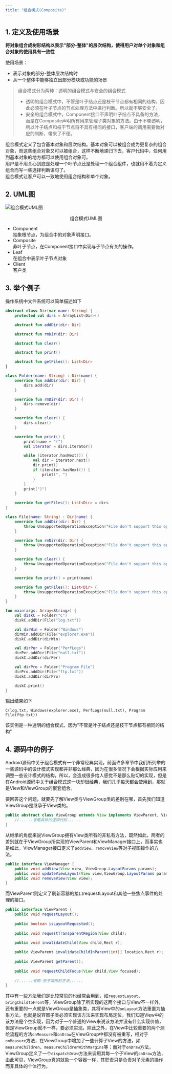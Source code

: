 ```yaml
---
title: "组合模式(Composite)"
---
```


## 1. 定义及使用场景

**将对象组合成树形结构以表示"部分-整体"的层次结构，使得用户对单个对象和组合对象的使用具有一致性**

使用场景：

- 表示对象的部分-整体层次结构时
- 从一个整体中能够独立出部分模块或功能的场景

> 组合模式分为两种：透明的组合模式与安全的组合模式  
> 
> - 透明的组合模式中，不管是叶子结点还是枝干节点都有相同的结构，因此必须在叶子节点的节点处理方法中进行判断。所以就不够安全了。  
> - 安全的组合模式中，Component接口不声明叶子结点不具备的方法，而是在Composite声明所有用来管理子类对象的方法。由于不够透明，所以叶子结点和枝干节点将不具有相同的接口，客户端的调用需要做对应的判断，带来了不便。

组合模式定义了包含基本对象和层次结构。基本对象可以被组合成为更复杂的组合对象，而这些组合对象又可以被组合，这样不断地递归下去，客户代码中，任何用到基本对象的地方都可以使用组合对象可。  
用户是不用关心到底是处理一个叶节点还是处理一个组合组件，也就用不着为定义组合而写一些选择判断语句了。  
组合模式让客户可以一致地使用组合结构和单个对象。

## 2. UML图

![组合模式UML图](/assets/images/design-pattern/composite.png)  
<center>组合模式UML图</center>

- Component  
  抽象根节点，为组合中的对象声明接口。
- Composite  
  非叶子节点，在Component接口中实现与子节点有关的操作。
- Leaf  
  在组合中表示叶子节点对象
- Client  
  客户类

## 3. 举个例子
操作系统中文件系统可以简单描述如下

```kotlin
abstract class Dir(var name: String) {
    protected val dirs = ArrayList<Dir>()

    abstract fun addDir(dir: Dir)

    abstract fun rmDir(dir: Dir)

    abstract fun clear()

    abstract fun print()

    abstract fun getFiles(): List<Dir>
}

class Folder(name: String) : Dir(name) {
    override fun addDir(dir: Dir) {
        dirs.add(dir)
    }

    override fun rmDir(dir: Dir) {
        dirs.remove(dir)
    }

    override fun clear() {
        dirs.clear()
    }

    override fun print() {
        print(name + "(")
        val iterator = dirs.iterator()

        while (iterator.hasNext()) {
            val dir = iterator.next()
            dir.print()
            if (iterator.hasNext()) {
                print(", ")
            }
        }
        print(")")
    }

    override fun getFiles(): List<Dir> = dirs
}

class File(name: String) : Dir(name) {
    override fun addDir(dir: Dir) {
        throw UnsupportedOperationException("File don't support this operation")
    }

    override fun rmDir(dir: Dir) {
        throw UnsupportedOperationException("File don't support this operation")
    }

    override fun clear() {
        throw UnsupportedOperationException("File don't support this operation")
    }

    override fun print() = print(name)

    override fun getFiles(): List<Dir> {
        throw UnsupportedOperationException("File don't support this operation")
    }
}

fun main(args: Array<String>) {
    val diskC = Folder("C")
    diskC.addDir(File("log.txt"))

    val dirWin = Folder("Windows")
    dirWin.addDir(File("explorer.exe"))
    diskC.addDir(dirWin)

    val dirPer = Folder("PerfLogs")
    dirPer.addDir(File("null.txt"))
    diskC.addDir(dirPer)

    val dirPro = Folder("Program File")
    dirPro.addDir(File("ftp.txt"))
    diskC.addDir(dirPro)

    diskC.print()
}
```

输出结果如下
```text
C(log.txt, Windows(explorer.exe), PerfLogs(null.txt), Program File(ftp.txt))
```

该实例是一种透明的组合模式，因为"不管是叶子结点还是枝干节点都有相同的结构"

## 4. 源码中的例子

Android源码中关于组合模式有一个非常经典实现，前面许多章节中我们所列举的一些源码中的设计模式实现都并非那么经典，因为在很多情况下会根据实际应用来调整一些设计模式的结构，所以，会造成很多给人感觉不是那么贴切的实现，但是在Android源码中关于组合模式这一块却很经典，我们几乎每天都会使用到，那就是View和ViewGroup的嵌套组合。

要回答这个问题，就要先了解View类与ViewGroup类的差别在哪，首先我们知道ViewGroup是继承于View类的。

```java
public abstract class ViewGroup extends View implements ViewParent, ViewManager {
    //......省略具体的逻辑代码......
}
```

从继承的角度来说ViewGroup拥有View类所有的非私有方法，既然如此，两者的差别就在于ViewGroup所实现的ViewParent和ViewManager接口上，而事实也是如此，ViewManager接口定义了`addView`、`removeView`等对子视图操作的方法。

```java
public interface ViewManager {
    public void addView(View view, ViewGroup.LayoutParams params);
    public void updateViewLayout(View view,ViewGroup.LayoutParams params);
    public void removeView(View view);
}
```

而ViewParent则定义了刷新容器的接口requestLayout和其他一些焦点事件的处理的接口。

```java
public interface ViewParent {
    public void requestLayout();
    
    public boolean isLayoutRequested();
     
    public void requestTransparentRegion(View child);
      
    public void invalidateChild(View child,Rect r);

    public ViewParent invalidateChildInParent(int[] location,Rect r);
        
    public ViewParent getParent();
         
    public void requestChildFocus(View child,View focused);
          
    //......省略—些不常用的方法......
}
```

其中有一些方法我们是比较常见的也经常会用到，如`requestLayout`、`bringChildToFront`等，ViewGroup除了所实现的这两个接口与View不一样外，还有重要的一点就是ViewGroup是抽象类，其将View中的`onLayout`方法重置为抽象方法，也就是说容器子类必须实现该方法来实现布局定位，我们知道View中的该方法是个空实现，因为对于一个普通的View来说该方法并没有什么实现价值，但是ViewGroup就不一样，要必须实现。除此之外，在View中比较重要的两个测绘流程的方法`onMeasure`和`onDraw`在ViewGroup中都没有被重写，相对于`onMeasure`方法，在ViewGroup中增加了一些计算子View的方法，如`measureChildren`、`measureChildrenWithMargins`等；而对于`onDraw`方法，ViewGroup定义了一个`dispatchDraw`方法来调用其每一个子View的`onDraw`方法，由此可见，ViewGroup真的就象一个容器一样，其职责只是负责对子元素的操作而非具体的个体行为。